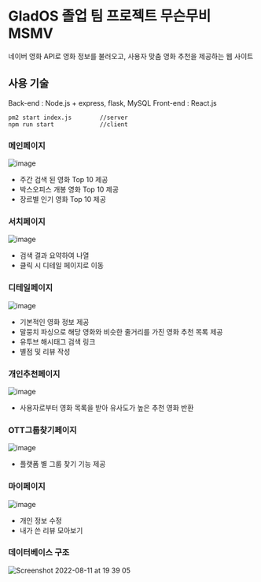 # GladOS 졸업 팀 프로젝트 무슨무비 MSMV

네이버 영화 API로 영화 정보를 불러오고, 사용자 맞춤 영화 추천을 제공하는 웹 사이트





## 사용 기술
Back-end : Node.js + express, flask, MySQL
Front-end : React.js

```
pm2 start index.js        //server
npm run start             //client
```



### 메인페이지
![image](https://user-images.githubusercontent.com/51879052/184116437-81cc5d33-8367-47ba-8380-43f948fbca4c.png)
* 주간 검색 된 영화 Top 10 제공
* 박스오피스 개봉 영화 Top 10 제공
* 장르별 인기 영화 Top 10 제공

### 서치페이지
![image](https://user-images.githubusercontent.com/51879052/184116703-67dbbf03-b3b4-4022-b1c0-0a9aad82a2fd.png)
* 검색 결과 요약하여 나열
* 클릭 시 디테일 페이지로 이동

### 디테일페이지
![image](https://user-images.githubusercontent.com/51879052/184116918-c814bb8e-48f9-4c74-9936-ffbf2283cd79.png)
* 기본적인 영화 정보 제공
* 말뭉치 파싱으로 해당 영화와 비슷한 줄거리를 가진 영화 추천 목록 제공
* 유투브 해시태그 검색 링크
* 별점 및 리뷰 작성

### 개인추천페이지
![image](https://user-images.githubusercontent.com/51879052/184117099-b963fc70-c061-46ce-b2a7-2f540df090c4.png)
* 사용자로부터 영화 목록을 받아 유사도가 높은 추천 영화 반환

### OTT그룹찾기페이지
![image](https://user-images.githubusercontent.com/51879052/184117265-3ad2c84e-97aa-41fa-85a0-a34bbf322418.png)
* 플랫폼 별 그룹 찾기 기능 제공

### 마이페이지
![image](https://user-images.githubusercontent.com/51879052/184117374-c429bd74-5c3a-4d3c-b2ac-01fd83a698a2.png)
* 개인 정보 수정
* 내가 쓴 리뷰 모아보기



### 데이터베이스 구조
![Screenshot 2022-08-11 at 19 39 05](https://user-images.githubusercontent.com/51879052/184116208-c10f9d72-a78e-4fd2-aa8f-9a3800c22459.JPG)
